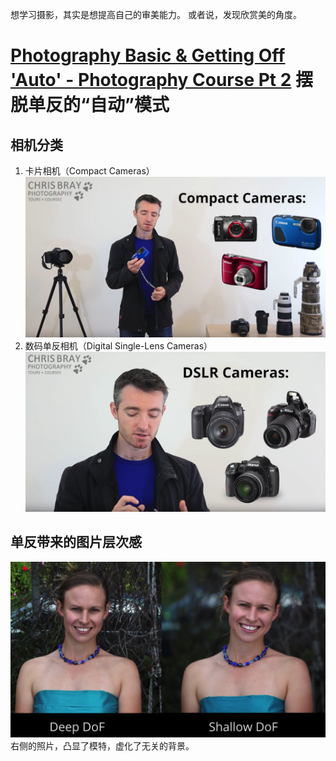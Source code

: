 想学习摄影，其实是想提高自己的审美能力。
或者说，发现欣赏美的角度。

# [Photography Basic & Getting Off 'Auto' - Photography Course Pt 2](https://www.youtube.com/watch?v=My1Z2_e4EPI&index=2&list=PLG3eOzJfQr2e2OD4W0GmcSpO5oZ-c5FIu&pbjreload=10) 摆脱单反的“自动”模式

## 相机分类
1. 卡片相机（Compact Cameras）
![Compact-Cameras](./Compact-Cameras.png)
2. 数码单反相机（Digital Single-Lens Cameras）
![DSLR](./DSLR-Cameras.png)

## 单反带来的图片层次感
![3D](./3D.png)
右侧的照片，凸显了模特，虚化了无关的背景。
